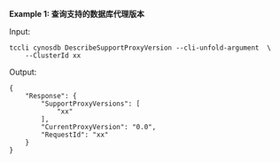 **Example 1: 查询支持的数据库代理版本**



Input: 

```
tccli cynosdb DescribeSupportProxyVersion --cli-unfold-argument  \
    --ClusterId xx
```

Output: 
```
{
    "Response": {
        "SupportProxyVersions": [
            "xx"
        ],
        "CurrentProxyVersion": "0.0",
        "RequestId": "xx"
    }
}
```

